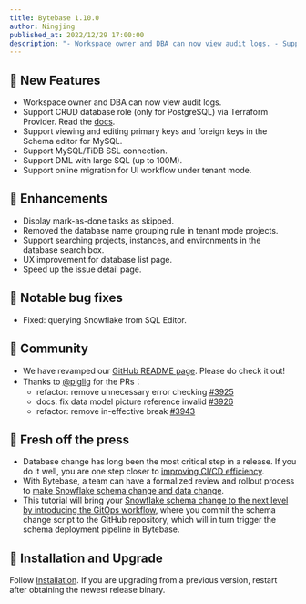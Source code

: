 ```yaml
---
title: Bytebase 1.10.0
author: Ningjing
published_at: 2022/12/29 17:00:00
description: "- Workspace owner and DBA can now view audit logs. - Support CRUD database role (only for PostgreSQL) via Terraform Provider. - Support viewing and editing primary keys and foreign keys in the Schema editor for MySQL. - Support MySQL/TiDB SSL connection."
---
```


## 🚀 New Features
- Workspace owner and DBA can now view audit logs.
- Support CRUD database role (only for PostgreSQL) via Terraform Provider. Read the [docs](https://registry.terraform.io/providers/bytebase/bytebase/latest/docs/resources/database_role).
- Support viewing and editing primary keys and foreign keys in the Schema editor for MySQL.
- Support MySQL/TiDB SSL connection.
- Support DML with large SQL (up to 100M).
- Support online migration for UI workflow under tenant mode.
  
## 🎄 Enhancements 
- Display mark-as-done tasks as skipped. 
- Removed the database name grouping rule in tenant mode projects.
- Support searching projects, instances, and environments in the database search box.
- UX improvement for database list page.
- Speed up the issue detail page.

## 🐞 Notable bug fixes
- Fixed: querying Snowflake from SQL Editor.

## 🎠 Community
- We have revamped our [GitHub README page](https://github.com/bytebase). Please do check it out!
- Thanks to [@piglig](https://github.com/piglig) for the PRs：
  - refactor: remove unnecessary error checking [#3925](https://github.com/bytebase/bytebase/pull/3925)
  - docs: fix data model picture reference invalid [#3926](https://github.com/bytebase/bytebase/pull/3926)
  - refactor: remove in-effective break [#3943](https://github.com/bytebase/bytebase/pull/3943)

## 📰 Fresh off the press
- Database change has long been the most critical step in a release. If you do it well, you are one step closer to [improving CI/CD efficiency](/blog/database-cicd-best-practice). 
- With Bytebase, a team can have a formalized review and rollout process to [make Snowflake schema change and data change](/blog/database-change-management-with-snowflake).
- This tutorial will bring your [Snowflake schema change to the next level by introducing the GitOps workflow](/blog/database-change-management-with-snowflake-and-github), where you commit the schema change script to the GitHub repository, which will in turn trigger the schema deployment pipeline in Bytebase.
  
## 📕 Installation and Upgrade
Follow [Installation](/docs/get-started/install/overview). If you are upgrading from a previous version, restart after obtaining the newest release binary.